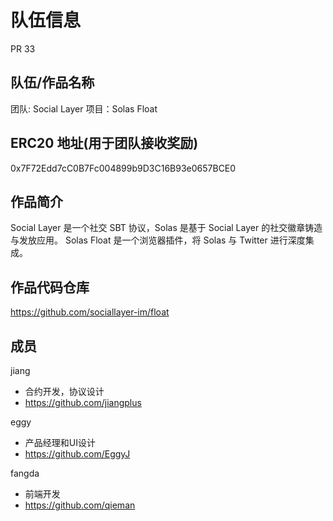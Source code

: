 # 队伍信息
PR 33
## 队伍/作品名称
团队: Social Layer
项目：Solas Float

## ERC20 地址(用于团队接收奖励)
0x7F72Edd7cC0B7Fc004899b9D3C16B93e0657BCE0

## 作品简介
Social Layer 是一个社交 SBT 协议，Solas 是基于 Social Layer 的社交徽章铸造与发放应用。
Solas Float 是一个浏览器插件，将 Solas 与 Twitter 进行深度集成。

## 作品代码仓库
https://github.com/sociallayer-im/float

## 成员
jiang
- 合约开发，协议设计
- https://github.com/jiangplus

eggy
- 产品经理和UI设计
- https://github.com/EggyJ

fangda
- 前端开发
- https://github.com/qieman


